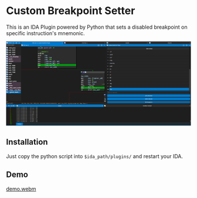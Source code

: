 # Custom Breakpoint Setter
This is an IDA Plugin powered by Python that sets a disabled breakpoint on specific instruction's mnemonic.

![](docs/media/CBS-Plugin.png)

## Installation

Just copy the python script into `$ida_path/plugins/` and restart your IDA.


## Demo

[demo.webm](https://github.com/Reodus/CBS/assets/161498863/d9da43ee-36a5-45d3-8f9a-eec69ff4f603)
